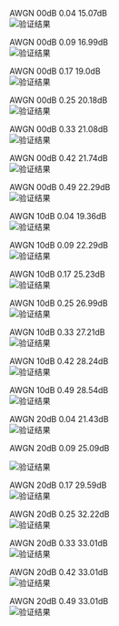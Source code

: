 AWGN 00dB 0.04  15.07dB  
![验证结果](resources/validation_awgn_snr00_c0.04_e1000.png)

AWGN 00dB 0.09  16.99dB  
![验证结果](resources/validation_awgn_snr00_c0.09_e1000.png)

AWGN 00dB 0.17  19.0dB  
![验证结果](resources/validation_awgn_snr00_c0.17_e1000.png)

AWGN 00dB 0.25  20.18dB  
![验证结果](resources/validation_awgn_snr00_c0.25_e1000.png)

AWGN 00dB 0.33  21.08dB  
![验证结果](resources/validation_awgn_snr00_c0.33_e1000.png)

AWGN 00dB 0.42  21.74dB  
![验证结果](resources/validation_awgn_snr00_c0.42_e1000.png)

AWGN 00dB 0.49  22.29dB  
![验证结果](resources/validation_awgn_snr00_c0.49_e1000.png)

AWGN 10dB 0.04  19.36dB  
![验证结果](resources/validation_awgn_snr10_c0.04_e1000.png)

AWGN 10dB 0.09  22.29dB  
![验证结果](resources/validation_awgn_snr10_c0.09_e1000.png)

AWGN 10dB 0.17  25.23dB  
![验证结果](resources/validation_awgn_snr10_c0.17_e1000.png)

AWGN 10dB 0.25  26.99dB  
![验证结果](resources/validation_awgn_snr10_c0.25_e1000.png)

AWGN 10dB 0.33  27.21dB  
![验证结果](resources/validation_awgn_snr10_c0.33_e1000.png)

AWGN 10dB 0.42  28.24dB  
![验证结果](resources/validation_awgn_snr10_c0.42_e1000.png)

AWGN 10dB 0.49  28.54dB  
![验证结果](resources/validation_awgn_snr10_c0.49_e1000.png)

AWGN 20dB 0.04  21.43dB  
![验证结果](resources/validation_awgn_snr20_c0.04_e1000.png)

AWGN 20dB 0.09  25.09dB

![验证结果](resources/validation_awgn_snr20_c0.09_e1000.png)

AWGN 20dB 0.17  29.59dB  
![验证结果](resources/validation_awgn_snr20_c0.17_e1000.png)

AWGN 20dB 0.25  32.22dB  
![验证结果](resources/validation_awgn_snr20_c0.25_e1000.png)

AWGN 20dB 0.33  33.01dB  
![验证结果](resources/validation_awgn_snr20_c0.33_e1000.png)

AWGN 20dB 0.42  33.01dB  
![验证结果](resources/validation_awgn_snr20_c0.42_e1000.png)

AWGN 20dB 0.49  33.01dB  
![验证结果](resources/validation_awgn_snr20_c0.49_e1000.png)
